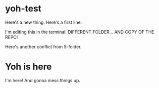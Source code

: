 # yoh-test

Here's a new thing.
Here's a first line.

I'm editing this in the terminal.
DIFFERENT FOLDER... AND COPY OF THE REPO!

Here's another conflict from 5-folder.

# Yoh is here
I'm here! And gonna mess things up.
